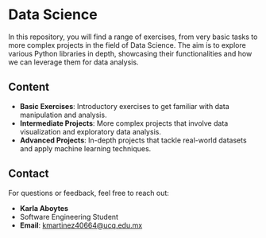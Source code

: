 # Data Science

In this repository, you will find a range of exercises, from very basic tasks to more complex projects in the field of Data Science. The aim is to explore various Python libraries in depth, showcasing their functionalities and how we can leverage them for data analysis.

## Content

- **Basic Exercises**: Introductory exercises to get familiar with data manipulation and analysis.
- **Intermediate Projects**: More complex projects that involve data visualization and exploratory data analysis.
- **Advanced Projects**: In-depth projects that tackle real-world datasets and apply machine learning techniques. 

## Contact

For questions or feedback, feel free to reach out:

- **Karla Aboytes**
- Software Engineering Student
- **Email**: [kmartinez40664@ucq.edu.mx](mailto:kmartinez40664@ucq.edu.mx)

